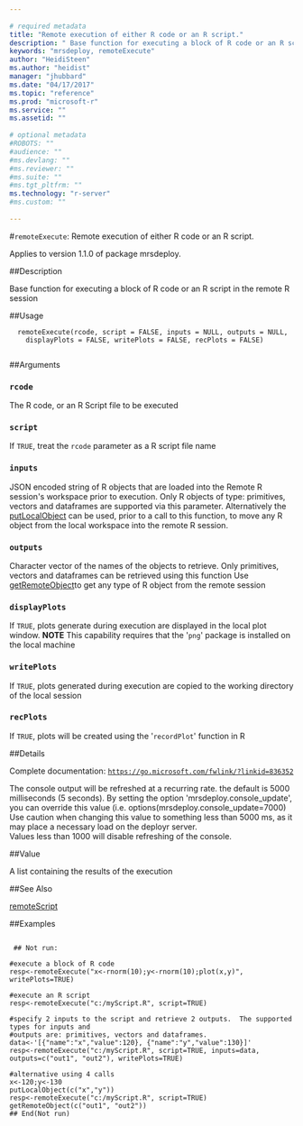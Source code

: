```yaml
--- 
 
# required metadata 
title: "Remote execution of either R code or an R script." 
description: " Base function for executing a block of R code or an R script in the remote R session " 
keywords: "mrsdeploy, remoteExecute" 
author: "HeidiSteen"
ms.author: "heidist" 
manager: "jhubbard" 
ms.date: "04/17/2017" 
ms.topic: "reference" 
ms.prod: "microsoft-r" 
ms.service: "" 
ms.assetid: "" 
 
# optional metadata 
#ROBOTS: "" 
#audience: "" 
#ms.devlang: "" 
#ms.reviewer: "" 
#ms.suite: "" 
#ms.tgt_pltfrm: "" 
ms.technology: "r-server" 
#ms.custom: "" 
 
--- 
```

 
 
 
 
 #`remoteExecute`: Remote execution of either R code or an R script.

 Applies to version 1.1.0 of package mrsdeploy.
 
 ##Description
 
Base function for executing a block of R code or an R script in the remote R session
 
 
 ##Usage

```   
  remoteExecute(rcode, script = FALSE, inputs = NULL, outputs = NULL,
    displayPlots = FALSE, writePlots = FALSE, recPlots = FALSE)
 
```
 
 ##Arguments

   
  
 ### `rcode`
 The R code, or an R Script file to be executed 
  
  
  
 ### `script`
 If `TRUE`, treat the `rcode` parameter as a R script file name 
  
  
  
 ### `inputs`
 JSON encoded string of R objects that are loaded into the Remote R session's workspace prior to execution.  Only R objects of type: primitives, vectors and dataframes are supported via this parameter.  Alternatively the [putLocalObject](putlocalobject.md) can be used, prior to a call to this function, to move any R object from the local workspace into the  remote R session. 
  
  
  
 ### `outputs`
 Character vector of the names of the objects to retrieve.  Only primitives, vectors and dataframes can be retrieved using this function  Use [getRemoteObject](getremoteobject.md)to get any type of R object from the remote session 
  
  
  
 ### `displayPlots`
 If `TRUE`, plots generate during execution are displayed in the local plot window. **NOTE** This capability requires that the '`png`' package is installed on the local machine 
  
  
  
 ### `writePlots`
 If `TRUE`, plots generated during execution are copied to the working directory of the local session 
  
  
  
 ### `recPlots`
 If `TRUE`, plots will be created using the '`recordPlot`' function in R 
  
 
 
 ##Details
 
Complete documentation: [`https://go.microsoft.com/fwlink/?linkid=836352`](https://go.microsoft.com/fwlink/?linkid=836352)


The console output will be refreshed at a recurring rate. the default is 5000 milliseconds (5 seconds). 
By setting the option 'mrsdeploy.console_update', you can override this value (i.e. options(mrsdeploy.console_update=7000)
Use caution when changing this value to something less than 5000 ms, as it may place a necessary load on the deployr server.  
Values less than 1000 will disable refreshing of the console.
 
 
 ##Value
 
A list containing the results of the execution
 
 ##See Also
 
[remoteScript](remotescript.md)
   
 ##Examples

 ```
   
  ## Not run:
 
#execute a block of R code
resp<-remoteExecute("x<-rnorm(10);y<-rnorm(10);plot(x,y)", writePlots=TRUE)

#execute an R script
resp<-remoteExecute("c:/myScript.R", script=TRUE)

#specify 2 inputs to the script and retrieve 2 outputs.  The supported types for inputs and 
#outputs are: primitives, vectors and dataframes.
data<-'[{"name":"x","value":120}, {"name":"y","value":130}]'
resp<-remoteExecute("c:/myScript.R", script=TRUE, inputs=data, outputs=c("out1", "out2"), writePlots=TRUE)

#alternative using 4 calls
x<-120;y<-130
putLocalObject(c("x","y"))
resp<-remoteExecute("c:/myScript.R", script=TRUE)
getRemoteObject(c("out1", "out2"))
 ## End(Not run) 
  
 
```
 
 
